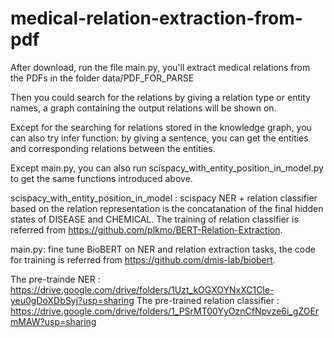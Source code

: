 # medical-relation-extraction-from-pdf

After download, run the file main.py, you'll extract medical relations from the PDFs in the folder data/PDF_FOR_PARSE

Then you could search for the relations by giving a relation type or entity names, a graph containing the output relations will be shown on.

Except for the searching for relations stored in the knowledge graph, you can also try infer function: by giving a sentence, you can get the 
entities and corresponding relations between the entities.

Except main.py, you can also run scispacy_with_entity_position_in_model.py to get the same functions introduced above.


scispacy_with_entity_position_in_model : scispacy NER + relation classifier based on the relation representation is the concatanation of the final hidden 
states of DISEASE and CHEMICAL. The training of relation classifier is referred from https://github.com/plkmo/BERT-Relation-Extraction.

main.py: fine tune BioBERT on NER and relation extraction tasks, the code for training is referred from https://github.com/dmis-lab/biobert.

The pre-trainde NER : https://drive.google.com/drive/folders/1Uzt_kOGXOYNxXC1Cle-yeu0gDoXDbSyj?usp=sharing
The pre-trained relation classifier : https://drive.google.com/drive/folders/1_PSrMT00YyOznCfNpvze6i_gZOErmMAW?usp=sharing




